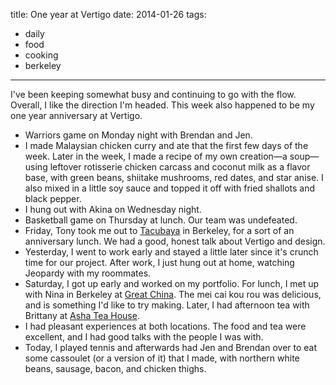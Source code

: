 title: One year at Vertigo
date: 2014-01-26
tags:
- daily
- food
- cooking
- berkeley
---

I've been keeping somewhat busy and continuing to go with the flow. Overall, I like the direction I'm headed. This week also happened to be my one year anniversary at Vertigo.

- Warriors game on Monday night with Brendan and Jen.
- I made Malaysian chicken curry and ate that the first few days of the week. Later in the week, I made a recipe of my own creation—a soup—using leftover rotisserie chicken carcass and coconut milk as a flavor base, with green beans, shiitake mushrooms, red dates, and star anise. I also mixed in a little soy sauce and topped it off with fried shallots and black pepper.
- I hung out with Akina on Wednesday night.
- Basketball game on Thursday at lunch. Our team was undefeated.
- Friday, Tony took me out to [Tacubaya](http://www.tacubaya.net/) in Berkeley, for a sort of an anniversary lunch. We had a good, honest talk about Vertigo and design.
- Yesterday, I went to work early and stayed a little later since it's crunch time for our project. After work, I just hung out at home, watching Jeopardy with my roommates.
- Saturday, I got up early and worked on my portfolio. For lunch, I met up with Nina in Berkeley at [Great China](http://greatchinaberkeley.com/). The mei cai kou rou was delicious, and is something I'd like to try making. Later, I had afternoon tea with Brittany at [Asha Tea House](http://www.ashateahouse.com/).
- I had pleasant experiences at both locations. The food and tea were excellent, and I had good talks with the people I was with.
- Today, I played tennis and afterwards had Jen and Brendan over to eat some cassoulet (or a version of it) that I made, with northern white beans, sausage, bacon, and chicken thighs.
